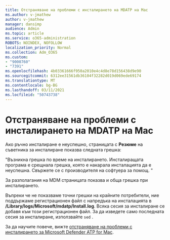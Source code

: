 ```yaml
---
title: Отстраняване на проблеми с инсталирането на MDATP на Mac
ms.author: v-jmathew
author: v-jmathew
manager: dansimp
audience: Admin
ms.topic: article
ms.service: o365-administration
ROBOTS: NOINDEX, NOFOLLOW
localization_priority: Normal
ms.collection: Adm_O365
ms.custom:
- "9000760"
- "7391"
ms.openlocfilehash: 4b03361666f950a2010e4c4d8e78d156438d9e90
ms.sourcegitcommit: 6312ee31561db36104f32282d019d069ede69174
ms.translationtype: MT
ms.contentlocale: bg-BG
ms.lasthandoff: 03/11/2021
ms.locfileid: "50743738"
---
```

# <a name="troubleshoot-mdatp-installation-problems-on-a-mac"></a>Отстраняване на проблеми с инсталирането на MDATP на Mac

Ако ръчно инсталиране е неуспешно, страницата с **Резюме** на съветника за инсталиране показва следната грешка:

"Възникна грешка по време на инсталирането. Инсталиращата програма е срещнала грешка, която е накарала инсталацията да е неуспешна. Свържете се с производителя на софтуера за помощ. "

За разполагания на MDM страницата показва и обща грешка при инсталирането.

Въпреки че не показваме точни грешки на крайните потребители, ние поддържаме регистрационен файл с напредъка на инсталацията в **/Library/logs/Microsoft/mdatp/Install.log**. Всяка сесия за инсталиране се добавя към този регистрационен файл. За да изведете само последната сесия за инсталиране, използвайте `sed` .

За да научите повече, вижте [отстраняване на проблеми с инсталирането за Microsoft Defender ATP for Mac](https://go.microsoft.com/fwlink/?linkid=2144615).
